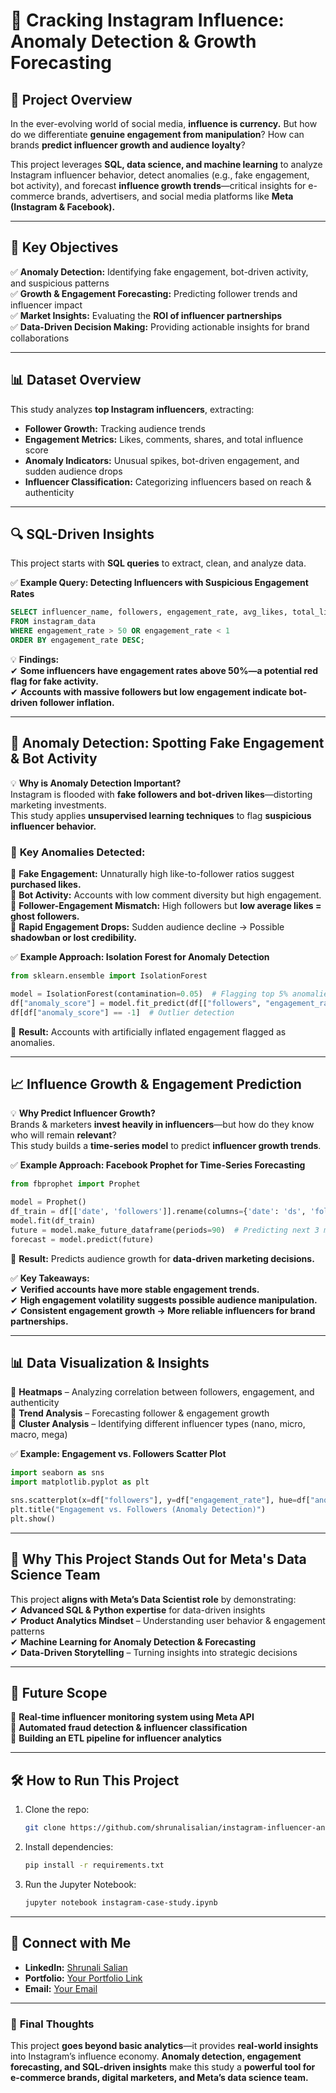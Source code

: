 # 📸 **Cracking Instagram Influence: Anomaly Detection & Growth Forecasting**  

## 🚀 **Project Overview**  
In the ever-evolving world of social media, **influence is currency.** But how do we differentiate **genuine engagement from manipulation**? How can brands **predict influencer growth and audience loyalty**?  

This project leverages **SQL, data science, and machine learning** to analyze Instagram influencer behavior, detect anomalies (e.g., fake engagement, bot activity), and forecast **influence growth trends**—critical insights for e-commerce brands, advertisers, and social media platforms like **Meta (Instagram & Facebook).**  

---

## 🎯 **Key Objectives**  
✅ **Anomaly Detection:** Identifying fake engagement, bot-driven activity, and suspicious patterns  
✅ **Growth & Engagement Forecasting:** Predicting follower trends and influencer impact  
✅ **Market Insights:** Evaluating the **ROI of influencer partnerships**  
✅ **Data-Driven Decision Making:** Providing actionable insights for brand collaborations  

---

## 📊 **Dataset Overview**  
This study analyzes **top Instagram influencers**, extracting:  
- **Follower Growth:** Tracking audience trends  
- **Engagement Metrics:** Likes, comments, shares, and total influence score  
- **Anomaly Indicators:** Unusual spikes, bot-driven engagement, and sudden audience drops  
- **Influencer Classification:** Categorizing influencers based on reach & authenticity  

---

## 🔍 **SQL-Driven Insights**  
This project starts with **SQL queries** to extract, clean, and analyze data.  

✅ **Example Query: Detecting Influencers with Suspicious Engagement Rates**  
```sql
SELECT influencer_name, followers, engagement_rate, avg_likes, total_likes
FROM instagram_data
WHERE engagement_rate > 50 OR engagement_rate < 1
ORDER BY engagement_rate DESC;
```
💡 **Findings:**  
✔ **Some influencers have engagement rates above 50%—a potential red flag for fake activity.**  
✔ **Accounts with massive followers but low engagement indicate bot-driven follower inflation.**  

---

## 🚀 **Anomaly Detection: Spotting Fake Engagement & Bot Activity**  
💡 **Why is Anomaly Detection Important?**  
Instagram is flooded with **fake followers and bot-driven likes**—distorting marketing investments.  
This study applies **unsupervised learning techniques** to flag **suspicious influencer behavior.**  

### 📌 **Key Anomalies Detected:**  
📍 **Fake Engagement:** Unnaturally high like-to-follower ratios suggest **purchased likes.**  
📍 **Bot Activity:** Accounts with low comment diversity but high engagement.  
📍 **Follower-Engagement Mismatch:** High followers but **low average likes = ghost followers.**  
📍 **Rapid Engagement Drops:** Sudden audience decline → Possible **shadowban or lost credibility.**  

✅ **Example Approach: Isolation Forest for Anomaly Detection**  
```python
from sklearn.ensemble import IsolationForest

model = IsolationForest(contamination=0.05)  # Flagging top 5% anomalies
df["anomaly_score"] = model.fit_predict(df[["followers", "engagement_rate", "avg_likes"]])
df[df["anomaly_score"] == -1]  # Outlier detection
```
🔹 **Result:** Accounts with artificially inflated engagement flagged as anomalies.  

---

## 📈 **Influence Growth & Engagement Prediction**  
💡 **Why Predict Influencer Growth?**  
Brands & marketers **invest heavily in influencers**—but how do they know who will remain **relevant**?  
This study builds a **time-series model** to predict **influencer growth trends**.  

✅ **Example Approach: Facebook Prophet for Time-Series Forecasting**  
```python
from fbprophet import Prophet

model = Prophet()
df_train = df[['date', 'followers']].rename(columns={'date': 'ds', 'followers': 'y'})
model.fit(df_train)
future = model.make_future_dataframe(periods=90)  # Predicting next 3 months
forecast = model.predict(future)
```
🔹 **Result:** Predicts audience growth for **data-driven marketing decisions.**  

✅ **Key Takeaways:**  
✔ **Verified accounts have more stable engagement trends.**  
✔ **High engagement volatility suggests possible audience manipulation.**  
✔ **Consistent engagement growth → More reliable influencers for brand partnerships.**  

---

## 📊 **Data Visualization & Insights**  
📌 **Heatmaps** – Analyzing correlation between followers, engagement, and authenticity  
📌 **Trend Analysis** – Forecasting follower & engagement growth  
📌 **Cluster Analysis** – Identifying different influencer types (nano, micro, macro, mega)  

✅ **Example: Engagement vs. Followers Scatter Plot**  
```python
import seaborn as sns
import matplotlib.pyplot as plt

sns.scatterplot(x=df["followers"], y=df["engagement_rate"], hue=df["anomaly_score"])
plt.title("Engagement vs. Followers (Anomaly Detection)")
plt.show()
```

---

## 🎯 **Why This Project Stands Out for Meta's Data Science Team**  
This project **aligns with Meta’s Data Scientist role** by demonstrating:  
✔ **Advanced SQL & Python expertise** for data-driven insights  
✔ **Product Analytics Mindset** – Understanding user behavior & engagement patterns  
✔ **Machine Learning for Anomaly Detection & Forecasting**  
✔ **Data-Driven Storytelling** – Turning insights into strategic decisions  

---

## 🔮 **Future Scope**  
🔹 **Real-time influencer monitoring system using Meta API**  
🔹 **Automated fraud detection & influencer classification**  
🔹 **Building an ETL pipeline for influencer analytics**  

---

## 🛠 **How to Run This Project**  
1. Clone the repo:  
   ```bash
   git clone https://github.com/shrunalisalian/instagram-influencer-analysis.git
   ```
2. Install dependencies:  
   ```bash
   pip install -r requirements.txt
   ```
3. Run the Jupyter Notebook:  
   ```bash
   jupyter notebook instagram-case-study.ipynb
   ```

---

## 📌 **Connect with Me**  
- **LinkedIn:** [Shrunali Salian](https://www.linkedin.com/in/shrunali-salian/)  
- **Portfolio:** [Your Portfolio Link](#)  
- **Email:** [Your Email](#)  

---

### 🚀 **Final Thoughts**  
This project **goes beyond basic analytics**—it provides **real-world insights** into Instagram’s influence economy. **Anomaly detection, engagement forecasting, and SQL-driven insights** make this study a **powerful tool for e-commerce brands, digital marketers, and Meta’s data science team.**  

